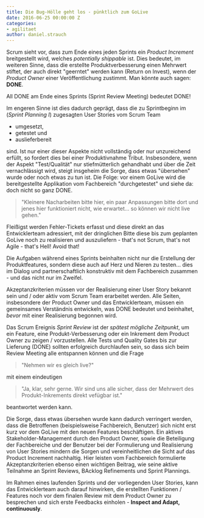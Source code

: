 ```yaml
---
title: Die Bug-Hölle geht los - pünktlich zum GoLive
date: 2016-06-25 00:00:00 Z
categories:
- agilitaet
author: daniel.strauch
---
```


Scrum sieht vor, dass zum Ende eines jeden Sprints ein *Product Increment* breitgestellt wird, welches *potentially shippable* ist. Dies bedeutet, im weiteren Sinne, dass die erstellte Produktverbesserung einen Mehrwert stiftet, der auch direkt "geerntet" werden kann (Return on Invest), wenn der *Product Owner* einer Veröffentlichung zustimmt. Man könnte auch sagen: **DONE**.

All DONE am Ende eines Sprints (Sprint Review Meeting) bedeutet DONE!

Im engeren Sinne ist dies dadurch geprägt, dass die zu Sprintbeginn im (*Sprint Planning I*) zugesagten User Stories vom Scrum Team

* umgesetzt,
* getestet und
* auslieferbereit

sind. Ist nur einer dieser Aspekte nicht vollständig oder nur unzureichend erfüllt, so fordert dies bei einer Produktivnahme Tribut. Insbesondere, wenn der Aspekt "Test/Qualität" nur stiefmütterlich gehandhabt und über die Zeit vernachlässigt wird, steigt insgeheim die Sorge, dass etwas "übersehen" wurde oder noch etwas zu tun ist. Die Folge: vor einem GoLive wird die bereitgestellte Applikation vom Fachbereich "durchgetestet" und siehe da: doch nicht so ganz DONE.

> "Kleinere Nacharbeiten bitte hier, ein paar Anpassungen bitte dort und jenes hier funktioniert nicht, wie erwartet... so können wir nicht live gehen."

Fleißigst werden Fehler-Tickets erfasst und diese direkt an das Entwicklerteam adressiert, mit der dringlichen Bitte diese bis zum geplanten GoLive noch zu realisieren und auszuliefern - that's not Scrum, that's not Agile - that's Hell! Avoid that!

Die Aufgaben während eines Sprints beinhalten nicht nur die Erstellung der Produktfeatures, sondern diese auch auf Herz und Nieren zu testen... dies im Dialog und partnerschaftlich konstruktiv mit dem Fachbereich zusammen - und das nicht nur im Zweifel.

Akzeptanzkriterien müssen vor der Realisierung einer User Story bekannt sein und / oder aktiv vom Scrum Team erarbeitet werden. Alle Seiten, insbesondere der Product Owner und das Entwicklerteam, müssen ein gemeinsames Verständnis entwickeln, was DONE bedeutet und beinhaltet, _bevor_ mit einer Realisierung begonnen wird.

Das Scrum Ereignis *Sprint Review* ist der *spätest mögliche Zeitpunkt*, um ein Feature, eine Produkt-Verbesserung oder ein Inkrement dem Product Owner zu zeigen / vorzustellen. Alle Tests und Quality Gates bis zur Lieferung (DONE) sollten erfolgreich durchlaufen sein, so dass sich beim Review Meeting alle entspannen können und die Frage

> "Nehmen wir es gleich live?"

mit einem eindeutigen

> "Ja, klar, sehr gerne. Wir sind uns alle sicher, dass der Mehrwert des Produkt-Inkrements direkt vefügbar ist."

beantwortet werden kann.

Die Sorge, dass etwas übersehen wurde kann dadurch verringert werden, dass die Betroffenen (beispielsweise Fachbereich, Benutzer) sich nicht erst kurz vor dem GoLive mit den neuen Features beschäftigen. Ein aktives Stakeholder-Management durch den Product Owner, sowie die Beteiligung der Fachbereiche und der Benutzer bei der Formulierung und Realisierung von User Stories mindern die Sorgen und vereinheitlichen die Sicht auf das Product Increment nachhaltig. Hier leisten vom Fachbereich formulierte Akzeptanzkriterien ebenso einen wichtigen Beitrag, wie seine aktive Teilnahme an Sprint Reviews, BAcklog Refinements und Sprint Plannings.

Im Rahmen eines laufenden Sprints und der vorliegenden User Stories, kann das Entwicklerteam auch darauf hinwirken, die erstellten Funktionen / Features noch vor dem finalen Review mit dem Product Owner zu besprechen und sich erste Feedbacks einholen - **Inspect and Adapt, continuously**.
